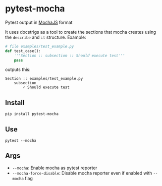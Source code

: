 # pytest-mocha

Pytest output in [MochaJS](http://mochajs.org) format

It uses docstrigs as a tool to create the sections that mocha creates using the `describe` and `it` structure. Example:

```python
# file examples/test_example.py
def test_case():
    '''Section :: subsection :: Should execute test'''
    pass
```

outputs this:

```
Section :: examples/test_example.py
    subsection
        ✓ Should execute test
```

## Install

```
pip install pytest-mocha
```

## Use

```
pytest --mocha
```

## Args

* `--mocha`: Enable mocha as pytest reporter
* `--mocha-force-disable`: Disable mocha reporter even if enabled with `--mocha` flag
